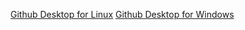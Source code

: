 [Github Desktop for Linux](https://gist.github.com/berkorbay/6feda478a00b0432d13f1fc0a50467f1)
[Github Desktop for Windows](https://github.com/apps/desktop?ref_cta=download+desktop&ref_loc=installing+github+desktop&ref_page=docs)
